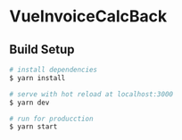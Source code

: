 # VueInvoiceCalcBack

## Build Setup

```bash
# install dependencies
$ yarn install

# serve with hot reload at localhost:3000
$ yarn dev

# run for producction
$ yarn start
```
